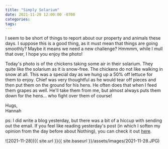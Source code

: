 ```yaml
---
title: "Simply Solarium"
date: 2021-11-28 12:00:00 -0700
categories:
tags:
---
```


I seem to be short of things to report about our property and animals these days. I suppose this is a good thing, as it must mean that things are going smoothly? Maybe it means we need a new challenge? Hmmmm, while I mull that over, I hope you enjoy the photo!

Today's photo is of the chickens taking some air in their solarium. They quite like the solarium as it is snow-free. The chickens do not like walking in snow at all. This was a special day as we hung up a 50% off lettuce for them to enjoy. Chief was very thoughtful as he would tear off pieces and then put them on the ground for his hens. He often does that when I feed them grapes as well. He'll take them from me, but almost always puts them down for the hens... who fight over them of course!

Hugs,<br />
Hannah

ps: I did write a blog yesterday, but there was a bit of a hiccup with sending out the email. If you feel like reading yesterday's post (in which I soften my opinion from the day before about Nothing), you can check it out [here](https://propertyreport.upnix.com/thedaily/chickadee-flyers/ "here"). 

![2021-11-28]({{ site.url }}{{ site.baseurl }}/assets/images/2021-11-28.JPG)